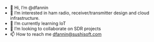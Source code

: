 - 👋 Hi, I’m @dfannin
- 👀 I’m interested in ham radio,  receiver/transmitter design and cloud infrastructure. 
- 🌱 I’m currently learning IoT
- 💞️ I’m looking to collaborate on SDR projects
- 📫 How to reach me dfannin@sushisoft.com

<!---
dfannin/dfannin is a ✨ special ✨ repository because its `README.md` (this file) appears on your GitHub profile.
You can click the Preview link to take a look at your changes.
--->
